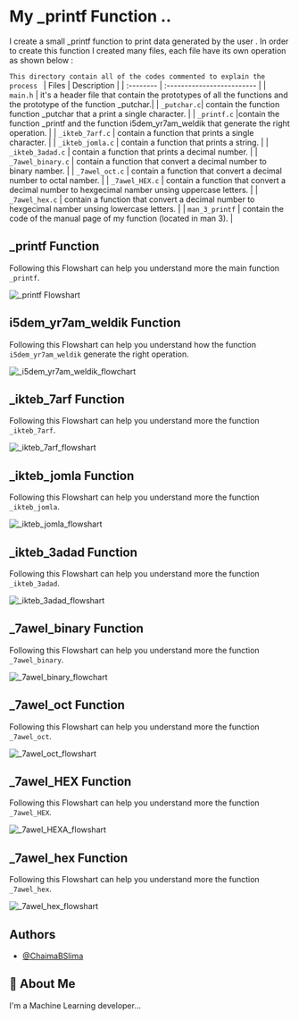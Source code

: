 # My _printf Function ..
I create a small _printf function to print data generated by the user .
In order to create this function I created many files, each file have its own operation as shown below :

`This directory contain all of the codes commented to explain the process `
| Files |  Description                |
| :-------- |  :------------------------- |
| `main.h` | it's a header file that contain the prototypes of all the functions and the prototype of the function _putchar.|
| `_putchar.c`| contain the function function _putchar that a print a single character. |
|  `_printf.c` |contain the function _printf and the function i5dem_yr7am_weldik that generate the right operation. |
| `_ikteb_7arf.c` | contain a function that prints a single character. |
| `_ikteb_jomla.c` | contain a function that prints a string. |
| `_ikteb_3adad.c` | contain a function that prints a decimal number. |
| `_7awel_binary.c` | contain a function that convert a decimal number to binary namber. |
| `_7awel_oct.c` | contain a function that convert a decimal number to octal namber. |
| `_7awel_HEX.c` | contain a function that convert a decimal number to hexgecimal namber unsing uppercase letters. |
| `_7awel_hex.c` | contain a function that convert a decimal number to hexgecimal namber unsing lowercase letters. |
| `man_3_printf` | contain the code of the manual page of my function (located in man 3). |

##  _printf Function
Following this Flowshart can help you understand more the main function `_printf`.


![_printf Flowshart](https://github.com/ChaimaBSlima/holbertonschool-low_level_programming/assets/146720036/668d404b-a2f3-4e99-bf4d-75cbe20fa79f)

## i5dem_yr7am_weldik Function
Following this Flowshart can help you understand how the function `i5dem_yr7am_weldik` generate the right operation.


![_i5dem_yr7am_weldik_flowchart](https://github.com/ChaimaBSlima/holbertonschool-low_level_programming/assets/146720036/efe59749-289a-4a36-89ab-b6104a189804)

##  _ikteb_7arf Function
Following this Flowshart can help you understand more the function `_ikteb_7arf`.


![_ikteb_7arf_flowshart](https://github.com/ChaimaBSlima/holbertonschool-low_level_programming/assets/146720036/2af3cf53-e6d6-4089-8310-816c4bc5889b)

##  _ikteb_jomla Function
Following this Flowshart can help you understand more the function `_ikteb_jomla`.


![_ikteb_jomla_flowshart](https://github.com/ChaimaBSlima/holbertonschool-low_level_programming/assets/146720036/5b600ea2-d6e4-4328-b686-39a9edfc8868)

##  _ikteb_3adad Function
Following this Flowshart can help you understand more the function `_ikteb_3adad`.


![_ikteb_3adad_flowshart](https://github.com/ChaimaBSlima/holbertonschool-low_level_programming/assets/146720036/be7dd307-d2a0-4fcf-b83b-f31017e0081c)

##  _7awel_binary Function
Following this Flowshart can help you understand more the function `_7awel_binary`.


![_7awel_binary_flowchart](https://github.com/ChaimaBSlima/holbertonschool-printf/assets/146720036/ee9cbeaa-e9c9-4724-9717-5161a8654789)

##  _7awel_oct Function
Following this Flowshart can help you understand more the function `_7awel_oct`.


![_7awel_oct_flowshart](https://github.com/ChaimaBSlima/holbertonschool-printf/assets/146720036/f3a5859d-f4e4-46da-ac33-19da7217ceb9)

##  _7awel_HEX Function
Following this Flowshart can help you understand more the function `_7awel_HEX`.


![_7awel_HEXA_flowshart](https://github.com/ChaimaBSlima/holbertonschool-printf/assets/146720036/65e1c343-df57-4d86-bebe-9a42ddf17689)

##  _7awel_hex Function
Following this Flowshart can help you understand more the function `_7awel_hex`.


![_7awel_hex_flowshart](https://github.com/ChaimaBSlima/holbertonschool-printf/assets/146720036/5068182f-6072-4ced-8fa1-72af53e022f8)



## Authors

- [@ChaimaBSlima](https://github.com/ChaimaBSlima)


## 🚀 About Me
I'm a Machine Learning developer...
